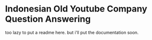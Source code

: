 # Indonesian Old Youtube Company Question Answering
too lazy to put a readme here.
but i'll put the documentation soon.
